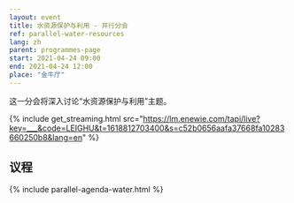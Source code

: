 ```yaml
---
layout: event
title: 水资源保护与利用 - 并行分会
ref: parallel-water-resources
lang: zh
parent: programmes-page
start: 2021-04-24 09:00
end: 2021-04-24 12:00
place: "金牛厅"
---
```

这一分会将深入讨论“水资源保护与利用”主题。

{% include get_streaming.html src="https://lm.enewie.com/tapi/live?key=___&code=LEIGHU&t=1618812703400&s=c52b0656aafa37668fa10283660250b8&lang=en" %}

## 议程

{% include parallel-agenda-water.html %}


